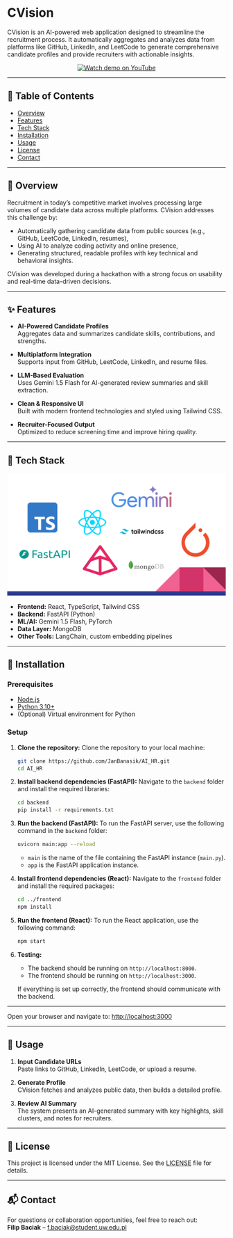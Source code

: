 # CVision

CVision is an AI-powered web application designed to streamline the recruitment process. It automatically aggregates and analyzes data from platforms like GitHub, LinkedIn, and LeetCode to generate comprehensive candidate profiles and provide recruiters with actionable insights.

<p align="center">
  <a href="https://youtu.be/V4Z31Cdvlxw">
    <img src="https://img.youtube.com/vi/V4Z31Cdvlxw/0.jpg" alt="Watch demo on YouTube" width="640">
  </a>
</p>

---

## 📑 Table of Contents

- [Overview](#-overview)
- [Features](#-features)
- [Tech Stack](#-tech-stack)
- [Installation](#-installation)
- [Usage](#-usage)
- [License](#-license)
- [Contact](#-contact)

---

## 🧠 Overview

Recruitment in today’s competitive market involves processing large volumes of candidate data across multiple platforms. CVision addresses this challenge by:

- Automatically gathering candidate data from public sources (e.g., GitHub, LeetCode, LinkedIn, resumes),
- Using AI to analyze coding activity and online presence,
- Generating structured, readable profiles with key technical and behavioral insights.

CVision was developed during a hackathon with a strong focus on usability and real-time data-driven decisions.

---

## ✨ Features

- **AI-Powered Candidate Profiles**  
  Aggregates data and summarizes candidate skills, contributions, and strengths.

- **Multiplatform Integration**  
  Supports input from GitHub, LeetCode, LinkedIn, and resume files.

- **LLM-Based Evaluation**  
  Uses Gemini 1.5 Flash for AI-generated review summaries and skill extraction.

- **Clean & Responsive UI**  
  Built with modern frontend technologies and styled using Tailwind CSS.

- **Recruiter-Focused Output**  
  Optimized to reduce screening time and improve hiring quality.

---

## 🧰 Tech Stack

<p align="center">
  <img src="assets/stack.png" alt="Technology stack" width="600"/>
</p>

- **Frontend:** React, TypeScript, Tailwind CSS  
- **Backend:** FastAPI (Python)  
- **ML/AI:** Gemini 1.5 Flash, PyTorch  
- **Data Layer:** MongoDB  
- **Other Tools:** LangChain, custom embedding pipelines

---

## 🚀 Installation

### Prerequisites

- [Node.js](https://nodejs.org/)
- [Python 3.10+](https://www.python.org/)
- (Optional) Virtual environment for Python

### Setup

1. **Clone the repository:**
   Clone the repository to your local machine:
   ```bash
   git clone https://github.com/JanBanasik/AI_HR.git
   cd AI_HR
   ```

2. **Install backend dependencies (FastAPI):**
   Navigate to the `backend` folder and install the required libraries:
   ```bash
   cd backend
   pip install -r requirements.txt
   ```

3. **Run the backend (FastAPI):**
   To run the FastAPI server, use the following command in the `backend` folder:
   ```bash
   uvicorn main:app --reload
   ```
   - `main` is the name of the file containing the FastAPI instance (`main.py`).
   - `app` is the FastAPI application instance.

4. **Install frontend dependencies (React):**
   Navigate to the `frontend` folder and install the required packages:
   ```bash
   cd ../frontend
   npm install
   ```

5. **Run the frontend (React):**
   To run the React application, use the following command:
   ```bash
   npm start
   ```

6. **Testing:**
   - The backend should be running on `http://localhost:8000`.
   - The frontend should be running on `http://localhost:3000`.

   If everything is set up correctly, the frontend should communicate with the backend.

---

Open your browser and navigate to: [http://localhost:3000](http://localhost:3000)

---

## 🧪 Usage

1. **Input Candidate URLs**  
   Paste links to GitHub, LinkedIn, LeetCode, or upload a resume.

2. **Generate Profile**  
   CVision fetches and analyzes public data, then builds a detailed profile.

3. **Review AI Summary**  
   The system presents an AI-generated summary with key highlights, skill clusters, and notes for recruiters.

---

## 📄 License

This project is licensed under the MIT License. See the [LICENSE](LICENSE) file for details.

---

## 📬 Contact

For questions or collaboration opportunities, feel free to reach out:  
**Filip Baciak** – [f.baciak@student.uw.edu.pl](mailto:f.baciak@student.uw.edu.pl)

